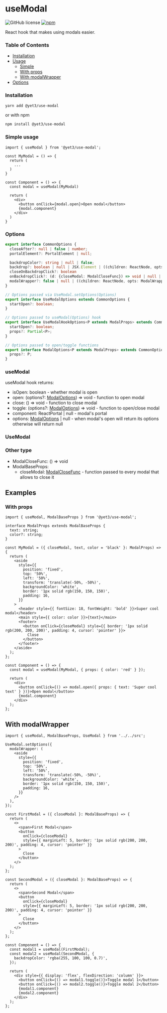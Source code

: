 # useModal

![GitHub license](https://img.shields.io/github/license/yet3/use-modal?style=flat)
<a href='https://www.npmjs.com/package/@yet3/use-modal'>
  ![npm](https://img.shields.io/npm/v/@yet3/use-modal)
</a>

React hook that makes using modals easier.

### Table of Contents
- [Installation](#installation)
- [Usage](#simple-usage)
  - [Simple](#simple-usage)
  - [With props](#with-props)
  - [With modalWrapper](#with-modalwrapper)
- [Options](#options)

### Installation

```sh
yarn add @yet3/use-modal
```

or with npm

```sh
npm install @yet3/use-modal
```

### Simple usage

```tsx
import { useModal } from '@yet3/use-modal';

const MyModal = () => {
  return ( 
    ...
  )
}

const Component = () => {
  const modal = useModal(MyModal)

  return (
    <div>
      <button onClick={modal.open}>Open modal</button>
      {modal.component}
    </div>
  )
}
```

### Options
```ts
export interface CommonOptions {
  closeAfter?: null | false | number;
  portalElement?: PortalElement | null;

  backdropColor?: string | null | false;
  backdrop?: boolean | null | JSX.Element | ((children: ReactNode, opts: BackdropOptions) => JSX.Element);
  closeOnBackdropClick?: boolean
  onBackdropClick?: (d: {closeModal: ModalCloseFunc}) => void | null | false
  modalWrapper?: false | null | ((children: ReactNode, opts: ModalWrapperOptions) => JSX.Element) | JSX.Element;
}

// Options passed via UseModal.setOptions(Options)
export interface UseModalOptions extends CommonOptions {
  startOpen?: boolean;
}

// Options passed to useModal(Options) hook
export interface UseModalHookOptions<P extends ModalProps> extends CommonOptions {
  startOpen?: boolean;
  props?: Partial<P>;
}

// Options passed to open/toggle functions
export interface ModalOptions<P extends ModalProps> extends CommonOptions {
  props?: P;
}
```

### useModal

useModal hook returns:
- isOpen: boolean - whether modal is open
- open: (options?: [ModalOptions](#options)) => void - function to open modal
- close: () => void - function to close modal
- toggle: (options?: [ModalOptions](#options)) => void - function to open/close modal
- component: ReactPortal | null - modal's portal
- options: [ModalOptions](#options) | null - when modal's open will return its options otherwise will return null


### UseModal


### Other type
- ModalCloseFunc: () => void
- ModalBaseProps:
  - closeModal: [ModalCloseFunc](#other-type) - function passed to every modal that allows to close it 


## Examples
### With props
```tsx
import { useModal, ModalBaseProps } from '@yet3/use-modal';

interface ModalProps extends ModalBaseProps {
  text: string;
  color?: string;
}

const MyModal = ({ closeModal, text, color = 'black' }: ModalProps) => {
  return (
    <aside
      style={{
        position: 'fixed',
        top: '50%',
        left: '50%',
        transform: 'translate(-50%, -50%)',
        backgroundColor: 'white',
        border: '1px solid rgb(150, 150, 150)',
        padding: 16,
      }}
    >
      <header style={{ fontSize: 18, fontWeight: 'bold' }}>Super cool modal</header>
      <main style={{ color: color }}>{text}</main>
      <footer>
        <button onClick={closeModal} style={{ border: '1px solid rgb(200, 200, 200)', padding: 4, cursor: 'pointer' }}>
          Close
        </button>
      </footer>
    </aside>
  );
};

const Component = () => {
  const modal = useModal(MyModal, { props: { color: 'red' } });

  return (
    <div>
      <button onClick={() => modal.open({ props: { text: 'Super cool text' } })}>Open modal</button>
      {modal.component}
    </div>
  );
};
```
## With modalWrapper
```tsx
import { useModal, ModalBaseProps, UseModal } from '../../src';

UseModal.setOptions({
  modalWrapper: (
    <aside
      style={{
        position: 'fixed',
        top: '50%',
        left: '50%',
        transform: 'translate(-50%, -50%)',
        backgroundColor: 'white',
        border: '1px solid rgb(150, 150, 150)',
        padding: 16,
      }}
    />
  ),
});

const FirstModal = ({ closeModal }: ModalBaseProps) => {
  return (
    <>
      <span>First Modal</span>
      <button
        onClick={closeModal}
        style={{ marginLeft: 5, border: '1px solid rgb(200, 200, 200)', padding: 4, cursor: 'pointer' }}
      >
        Close
      </button>
    </>
  );
};

const SecondModal = ({ closeModal }: ModalBaseProps) => {
  return (
    <>
      <span>Second Modal</span>
      <button
        onClick={closeModal}
        style={{ marginLeft: 5, border: '1px solid rgb(200, 200, 200)', padding: 4, cursor: 'pointer' }}
      >
        Close
      </button>
    </>
  );
};

const Component = () => {
  const modal1 = useModal(FirstModal);
  const modal2 = useModal(SecondModal, {
    backdropColor: 'rgba(255, 100, 100, 0.7)',
  });

  return (
    <div style={{ display: 'flex', flexDirection: 'column' }}>
      <button onClick={() => modal1.toggle()}>Toggle modal 1</button>
      <button onClick={() => modal2.toggle()}>Toggle modal 2</button>
      {modal1.component}
      {modal2.component}
    </div>
  );
};
```
